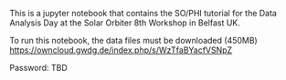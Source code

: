 This is a jupyter notebook that contains the SO/PHI tutorial for the Data Analysis Day at the Solar Orbiter 8th Workshop in Belfast UK.

To run this notebook, the data files must be downloaded (450MB) https://owncloud.gwdg.de/index.php/s/WzTfaBYacfVSNpZ

Password: TBD
